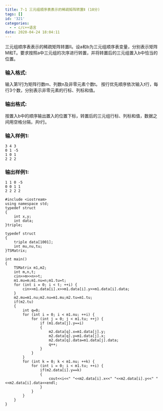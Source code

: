 ```yaml
---
title: 7-1 三元组顺序表表示的稀疏矩阵转置Ⅱ (10分)
tags: []
id: '321'
categories:
  - - c/c++语言
date: 2020-04-24 18:04:11
---
```


三元组顺序表表示的稀疏矩阵转置Ⅱ。设a和b为三元组顺序表变量，分别表示矩阵M和T。要求按照a中三元组的次序进行转置，并将转置后的三元组置入b中恰当的位置。

### 输入格式:

输入第1行为矩阵行数m、列数n及非零元素个数t。 按行优先顺序依次输入t行，每行3个数，分别表示非零元素的行标、列标和值。

### 输出格式:

按置入b中的顺序输出置入的位置下标，转置后的三元组行标、列标和值，数据之间用空格分隔，共t行。

### 输入样例1:

```
3 4 3
0 1 -5
1 0 1
2 2 2
```

### 输出样例1:

```
1 1 0 -5
0 0 1 1
2 2 2 2
```

```
#include <iostream>
using namespace std;
typedef struct
{
    int x,y;
    int data;
}triple;

typedef struct
{
    triple data[1001];
    int mu,nu,tu;
}TSMatrix;

int main()
{
    TSMatrix m1,m2;
    int m,n,t;
    cin>>m>>n>>t;
    m1.mu=m;m1.nu=n;m1.tu=t;
    for (int i = 0; i < t; ++i) {
        cin>>m1.data[i].x>>m1.data[i].y>>m1.data[i].data;
    }
    m2.mu=m1.nu;m2.nu=m1.mu;m2.tu=m1.tu;
    if(m2.tu)
    {
        int q=0;
        for (int i = 0; i < m1.nu; ++i) {
            for (int j = 0; j < m1.tu; ++j) {
                if (m1.data[j].y==i)
                {
                    m2.data[q].x=m1.data[j].y;
                    m2.data[q].y=m1.data[j].x;
                    m2.data[q].data=m1.data[j].data;
                    q++;
                }
            }
        }
        for (int k = 0; k < m1.nu; ++k) {
            for (int i = 0; i < m1.tu; ++i) {
                if(m2.data[i].y==k)
                {
                    cout<<i<<" "<<m2.data[i].x<<" "<<m2.data[i].y<<" "<<m2.data[i].data<<endl;
                }
            }
        }
    }
}
```